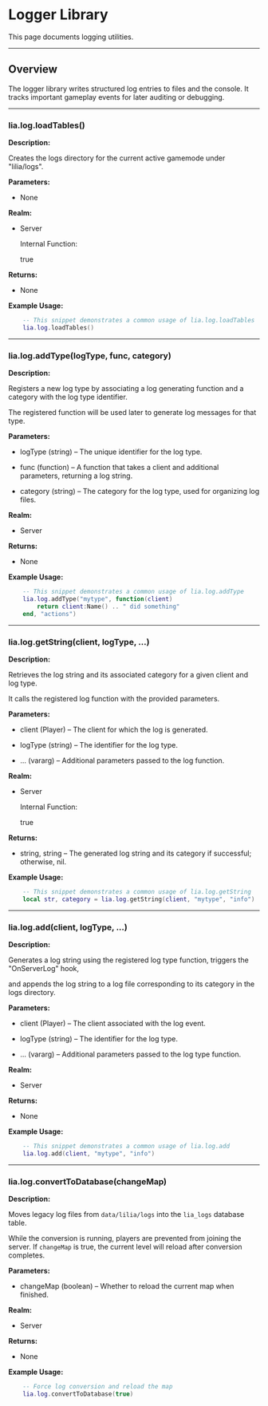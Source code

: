 # Logger Library

This page documents logging utilities.

---

## Overview

The logger library writes structured log entries to files and the console. It tracks important gameplay events for later auditing or debugging.

---

### lia.log.loadTables()

**Description:**

Creates the logs directory for the current active gamemode under "lilia/logs".

**Parameters:**

* None


**Realm:**

* Server


    Internal Function:

    true

**Returns:**

* None


**Example Usage:**

```lua
    -- This snippet demonstrates a common usage of lia.log.loadTables
    lia.log.loadTables()
```

---

### lia.log.addType(logType, func, category)

**Description:**

Registers a new log type by associating a log generating function and a category with the log type identifier.

The registered function will be used later to generate log messages for that type.

**Parameters:**

* logType (string) – The unique identifier for the log type.


* func (function) – A function that takes a client and additional parameters, returning a log string.


* category (string) – The category for the log type, used for organizing log files.


**Realm:**

* Server


**Returns:**

* None


**Example Usage:**

```lua
    -- This snippet demonstrates a common usage of lia.log.addType
    lia.log.addType("mytype", function(client)
        return client:Name() .. " did something"
    end, "actions")
```

---

### lia.log.getString(client, logType, ...)

**Description:**

Retrieves the log string and its associated category for a given client and log type.

It calls the registered log function with the provided parameters.

**Parameters:**

* client (Player) – The client for which the log is generated.


* logType (string) – The identifier for the log type.


* ... (vararg) – Additional parameters passed to the log function.


**Realm:**

* Server


    Internal Function:

    true

**Returns:**

* string, string – The generated log string and its category if successful; otherwise, nil.


**Example Usage:**

```lua
    -- This snippet demonstrates a common usage of lia.log.getString
    local str, category = lia.log.getString(client, "mytype", "info")
```

---

### lia.log.add(client, logType, ...)

**Description:**

Generates a log string using the registered log type function, triggers the "OnServerLog" hook,

and appends the log string to a log file corresponding to its category in the logs directory.

**Parameters:**

* client (Player) – The client associated with the log event.


* logType (string) – The identifier for the log type.


* ... (vararg) – Additional parameters passed to the log type function.


**Realm:**

* Server


**Returns:**

* None


**Example Usage:**

```lua
    -- This snippet demonstrates a common usage of lia.log.add
    lia.log.add(client, "mytype", "info")
```

---

### lia.log.convertToDatabase(changeMap)

**Description:**

Moves legacy log files from `data/lilia/logs` into the `lia_logs` database table.

While the conversion is running, players are prevented from joining the server.
If `changeMap` is true, the current level will reload after conversion completes.

**Parameters:**

* changeMap (boolean) – Whether to reload the current map when finished.

**Realm:**

* Server

**Returns:**

* None

**Example Usage:**

```lua
    -- Force log conversion and reload the map
    lia.log.convertToDatabase(true)
```
